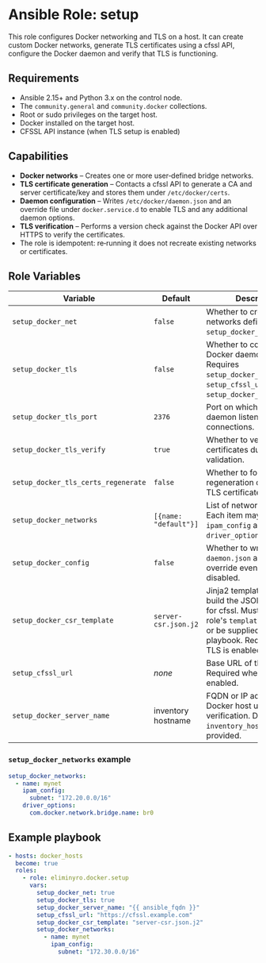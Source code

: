 # Ansible Role: setup

This role configures Docker networking and TLS on a host. It can create custom
Docker networks, generate TLS certificates using a cfssl API, configure the
Docker daemon and verify that TLS is functioning.

## Requirements

- Ansible 2.15+ and Python 3.x on the control node.
- The `community.general` and `community.docker` collections.
- Root or sudo privileges on the target host.
- Docker installed on the target host.
- CFSSL API instance (when TLS setup is enabled)

## Capabilities

- **Docker networks** – Creates one or more user‑defined bridge networks.
- **TLS certificate generation** – Contacts a cfssl API to generate a CA and
  server certificate/key and stores them under `/etc/docker/certs`.
- **Daemon configuration** – Writes `/etc/docker/daemon.json` and an override
  file under `docker.service.d` to enable TLS and any additional daemon options.
- **TLS verification** – Performs a version check against the Docker API over
  HTTPS to verify the certificates.
- The role is idempotent: re‑running it does not recreate existing networks or
  certificates.

## Role Variables

| Variable                            | Default               | Description                                                                                                                                                              | Required |
| ----------------------------------- | --------------------- | ------------------------------------------------------------------------------------------------------------------------------------------------------------------------ | -------- |
| `setup_docker_net`                  | `false`               | Whether to create Docker networks defined in `setup_docker_networks`.                                                                                                    | No       |
| `setup_docker_tls`                  | `false`               | Whether to configure Docker daemon TLS. Requires `setup_docker_csr_template`, `setup_cfssl_url` and `setup_docker_server_name`.                                          | No       |
| `setup_docker_tls_port`             | `2376`                | Port on which the Docker daemon listens for TLS connections.                                                                                                             | No       |
| `setup_docker_tls_verify`           | `true`                | Whether to verify server certificates during TLS validation.                                                                                                             | No       |
| `setup_docker_tls_certs_regenerate` | `false`               | Whether to force regeneration of existing TLS certificates.                                                                                                              | No       |
| `setup_docker_networks`             | `[{name: "default"}]` | List of network definitions. Each item may include `ipam_config` and `driver_options`.                                                                                   | No       |
| `setup_docker_config`               | `false`               | Whether to write `daemon.json` and systemd override even when TLS is disabled.                                                                                           | No       |
| `setup_docker_csr_template`         | `server-csr.json.j2`  | Jinja2 template used to build the JSON CSR body for cfssl. Must exist in the role's `templates/` directory or be supplied by the playbook. Required when TLS is enabled. | When TLS |
| `setup_cfssl_url`                   | _none_                | Base URL of the cfssl API. Required when TLS is enabled.                                                                                                                 | When TLS |
| `setup_docker_server_name`          | inventory hostname    | FQDN or IP address of the Docker host used for TLS verification. Defaults to `inventory_hostname` if not provided.                                                       | When TLS |

### `setup_docker_networks` example

```yaml
setup_docker_networks:
  - name: mynet
    ipam_config:
      subnet: "172.20.0.0/16"
    driver_options:
      com.docker.network.bridge.name: br0
```

## Example playbook

```yaml
- hosts: docker_hosts
  become: true
  roles:
    - role: eliminyro.docker.setup
      vars:
        setup_docker_net: true
        setup_docker_tls: true
        setup_docker_server_name: "{{ ansible_fqdn }}"
        setup_cfssl_url: "https://cfssl.example.com"
        setup_docker_csr_template: "server-csr.json.j2"
        setup_docker_networks:
          - name: mynet
            ipam_config:
              subnet: "172.30.0.0/16"
```
